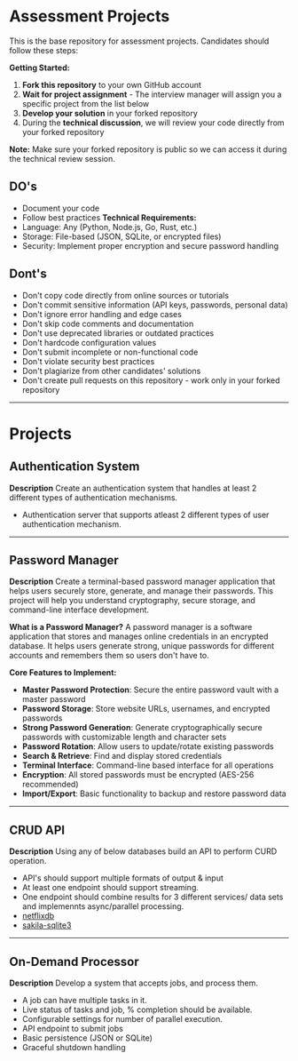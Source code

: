 # Assessment Projects
This is the base repository for assessment projects. Candidates should follow these steps:

**Getting Started:**
1. **Fork this repository** to your own GitHub account
2. **Wait for project assignment** - The interview manager will assign you a specific project from the list below
3. **Develop your solution** in your forked repository
4. During the **technical discussion**, we will review your code directly from your forked repository

**Note:** Make sure your forked repository is public so we can access it during the technical review session.

## DO's
- Document your code
- Follow best practices
**Technical Requirements:**
- Language: Any (Python, Node.js, Go, Rust, etc.)
- Storage: File-based (JSON, SQLite, or encrypted files)
- Security: Implement proper encryption and secure password handling

## Dont's
- Don't copy code directly from online sources or tutorials
- Don't commit sensitive information (API keys, passwords, personal data)
- Don't ignore error handling and edge cases
- Don't skip code comments and documentation
- Don't use deprecated libraries or outdated practices
- Don't hardcode configuration values
- Don't submit incomplete or non-functional code
- Don't violate security best practices
- Don't plagiarize from other candidates' solutions
- Don't create pull requests on this repository - work only in your forked repository

---

# Projects
## Authentication System
**Description**
Create an authentication system that handles at least 2 different types of authentication mechanisms.
- Authentication server that supports atleast 2 different types of user authentication mechanism.

---
## Password Manager
**Description**
Create a terminal-based password manager application that helps users securely store, generate, and manage their passwords. This project will help you understand cryptography, secure storage, and command-line interface development.

**What is a Password Manager?**
A password manager is a software application that stores and manages online credentials in an encrypted database. It helps users generate strong, unique passwords for different accounts and remembers them so users don't have to.

**Core Features to Implement:**
- **Master Password Protection**: Secure the entire password vault with a master password
- **Password Storage**: Store website URLs, usernames, and encrypted passwords
- **Strong Password Generation**: Generate cryptographically secure passwords with customizable length and character sets
- **Password Rotation**: Allow users to update/rotate existing passwords
- **Search & Retrieve**: Find and display stored credentials
- **Terminal Interface**: Command-line based interface for all operations
- **Encryption**: All stored passwords must be encrypted (AES-256 recommended)
- **Import/Export**: Basic functionality to backup and restore password data

---
## CRUD API
**Description**
Using any of below databases build an API to perform CURD operation.
- API's should support multiple formats of output & input
- At least one endpoint should support streaming.
- One endpoint should combine results for 3 different services/ data sets and implemennts async/parallel processing.
- [netflixdb](https://github.com/lerocha/netflixdb)
- [sakila-sqlite3](https://github.com/bradleygrant/sakila-sqlite3)

---
## On-Demand Processor
**Description**
Develop a system that accepts jobs, and process them.
- A job can have multiple tasks in it.
- Live status of tasks and job, % completion should be available.
- Configurable settings for number of parallel execution.
- API endpoint to submit jobs
- Basic persistence (JSON or SQLite)
- Graceful shutdown handling
